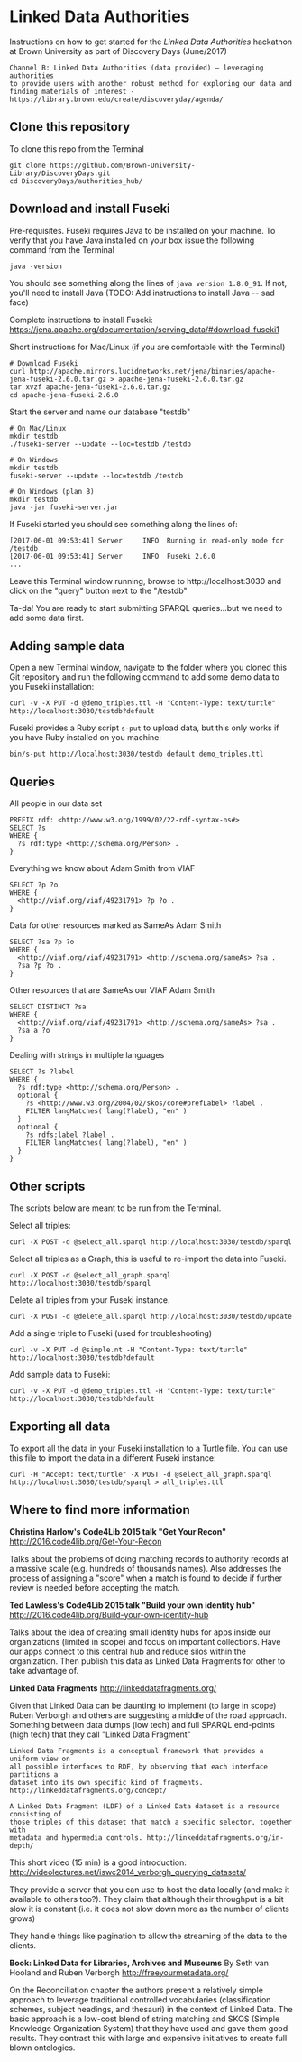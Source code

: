 # Linked Data Authorities

Instructions on how to get started for the *Linked Data Authorities* hackathon at Brown University as part of Discovery Days (June/2017)

    Channel B: Linked Data Authorities (data provided) — leveraging authorities
    to provide users with another robust method for exploring our data and
    finding materials of interest - https://library.brown.edu/create/discoveryday/agenda/


## Clone this repository
To clone this repo from the Terminal

```
git clone https://github.com/Brown-University-Library/DiscoveryDays.git
cd DiscoveryDays/authorities_hub/
```


## Download and install Fuseki
Pre-requisites. Fuseki requires Java to be installed on your machine. To verify that you have
Java installed on your box issue the following command from the Terminal

```
java -version
```

You should see something along the lines of `java version 1.8.0_91`. If not, you'll need to install Java (TODO: Add instructions to install Java -- sad face)

Complete instructions to install Fuseki: https://jena.apache.org/documentation/serving_data/#download-fuseki1

Short instructions for Mac/Linux (if you are comfortable with the Terminal)
```
# Download Fuseki
curl http://apache.mirrors.lucidnetworks.net/jena/binaries/apache-jena-fuseki-2.6.0.tar.gz > apache-jena-fuseki-2.6.0.tar.gz
tar xvzf apache-jena-fuseki-2.6.0.tar.gz
cd apache-jena-fuseki-2.6.0
```

Start the server and name our database "testdb"
```
# On Mac/Linux
mkdir testdb
./fuseki-server --update --loc=testdb /testdb

# On Windows
mkdir testdb
fuseki-server --update --loc=testdb /testdb

# On Windows (plan B)
mkdir testdb
java -jar fuseki-server.jar
```

If Fuseki started you should see something along the lines of:

    [2017-06-01 09:53:41] Server     INFO  Running in read-only mode for /testdb
    [2017-06-01 09:53:41] Server     INFO  Fuseki 2.6.0
    ...

Leave this Terminal window running, browse to http://localhost:3030 and click on the "query" button next to the "/testdb"

Ta-da! You are ready to start submitting SPARQL queries...but we need to add some data first.


## Adding sample data
Open a new Terminal window, navigate to the folder where you cloned this Git repository and run the following command to add some demo data to you Fuseki installation:
```
curl -v -X PUT -d @demo_triples.ttl -H "Content-Type: text/turtle" http://localhost:3030/testdb?default
```

Fuseki provides a Ruby script `s-put` to upload data, but this only works if you have Ruby installed on you machine:
```
bin/s-put http://localhost:3030/testdb default demo_triples.ttl
```


## Queries

All people in our data set
```
PREFIX rdf: <http://www.w3.org/1999/02/22-rdf-syntax-ns#>
SELECT ?s
WHERE {
  ?s rdf:type <http://schema.org/Person> .
}
```

Everything we know about Adam Smith from VIAF
```
SELECT ?p ?o
WHERE {
  <http://viaf.org/viaf/49231791> ?p ?o .
}
```

Data for other resources marked as SameAs Adam Smith
```
SELECT ?sa ?p ?o
WHERE {
  <http://viaf.org/viaf/49231791> <http://schema.org/sameAs> ?sa .
  ?sa ?p ?o .
}
```

Other resources that are SameAs our VIAF Adam Smith
```
SELECT DISTINCT ?sa
WHERE {
  <http://viaf.org/viaf/49231791> <http://schema.org/sameAs> ?sa .
  ?sa a ?o
}
```


Dealing with strings in multiple languages
```
SELECT ?s ?label
WHERE {
  ?s rdf:type <http://schema.org/Person> .
  optional {
    ?s <http://www.w3.org/2004/02/skos/core#prefLabel> ?label .
    FILTER langMatches( lang(?label), "en" )
  }
  optional {
    ?s rdfs:label ?label .
    FILTER langMatches( lang(?label), "en" )
  }   
}
```


## Other scripts

The scripts below are meant to be run from the Terminal.

Select all triples:
```
curl -X POST -d @select_all.sparql http://localhost:3030/testdb/sparql
```

Select all triples as a Graph, this is useful to re-import the data into Fuseki.
```
curl -X POST -d @select_all_graph.sparql http://localhost:3030/testdb/sparql
```

Delete all triples from your Fuseki instance.
```
curl -X POST -d @delete_all.sparql http://localhost:3030/testdb/update
```

Add a single triple to Fuseki (used for troubleshooting)
```
curl -v -X PUT -d @simple.nt -H "Content-Type: text/turtle" http://localhost:3030/testdb?default
```

Add sample data to Fuseki:
```
curl -v -X PUT -d @demo_triples.ttl -H "Content-Type: text/turtle" http://localhost:3030/testdb?default
```


## Exporting all data
To export all the data in your Fuseki installation to a Turtle file. You can use this file to import the data in a different Fuseki instance:

```
curl -H "Accept: text/turtle" -X POST -d @select_all_graph.sparql http://localhost:3030/testdb/sparql > all_triples.ttl
```


## Where to find more information

**Christina Harlow's Code4Lib 2015 talk "Get Your Recon"**
http://2016.code4lib.org/Get-Your-Recon

Talks about the problems of doing matching records to authority records at
a massive scale (e.g. hundreds of thousands names). Also addresses the process
of assigning a "score" when a match is found to decide if further review is needed
before accepting the match.


**Ted Lawless's Code4Lib 2015 talk "Build your own identity hub"**
http://2016.code4lib.org/Build-your-own-identity-hub

Talks about the idea of creating small identity hubs for apps inside our
organizations (limited in scope) and focus on important collections. Have our apps
connect to this central hub and reduce silos within the organization. Then publish
this data as Linked Data Fragments for other to take advantage of.


**Linked Data Fragments**
http://linkeddatafragments.org/

Given that Linked Data can be daunting to implement (to large in scope) Ruben Verborgh
and others are suggesting a middle of the road approach. Something between data dumps
(low tech) and full SPARQL end-points (high tech) that they call "Linked Data Fragment"


    Linked Data Fragments is a conceptual framework that provides a uniform view on
    all possible interfaces to RDF, by observing that each interface partitions a
    dataset into its own specific kind of fragments. http://linkeddatafragments.org/concept/

    A Linked Data Fragment (LDF) of a Linked Data dataset is a resource consisting of
    those triples of this dataset that match a specific selector, together with
    metadata and hypermedia controls. http://linkeddatafragments.org/in-depth/

This short video (15 min) is a good introduction: http://videolectures.net/iswc2014_verborgh_querying_datasets/

They provide a server that you can use to host the data locally (and make it
available to others too?). They claim that although their throughput is a bit slow
it is constant (i.e. it does not slow down more as the number of clients grows)

They handle things like pagination to allow the streaming of the data to the
clients.


**Book: Linked Data for Libraries, Archives and Museums**
By Seth van Hooland and Ruben Verborgh
http://freeyourmetadata.org/

On the Reconciliation chapter the authors present a relatively simple approach to leverage traditional controlled vocabularies (classification schemes, subject headings, and thesauri) in the context of Linked Data. The basic approach is a low-cost blend of string matching and SKOS (Simple Knowledge Organization System) that they have used and gave them good results. They contrast this with large and expensive initiatives to create full blown ontologies.
